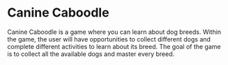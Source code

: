# Canine Caboodle 
Canine Caboodle is a game where you can learn about dog breeds. Within the game, the user will have opportunities to collect different dogs and complete different activities to learn about its breed. The goal of the game is to collect all the available dogs and master every breed. 


